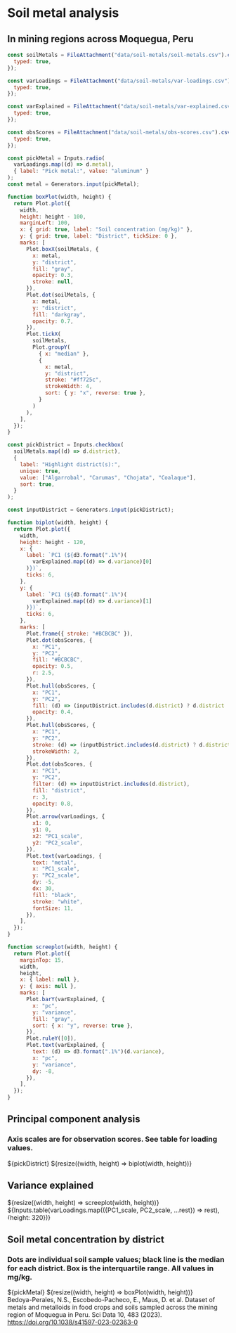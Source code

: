 # Soil metal analysis

## In mining regions across Moquegua, Peru

```js
const soilMetals = FileAttachment("data/soil-metals/soil-metals.csv").csv({
  typed: true,
});

const varLoadings = FileAttachment("data/soil-metals/var-loadings.csv").csv({
  typed: true,
});

const varExplained = FileAttachment("data/soil-metals/var-explained.csv").csv({
  typed: true,
});

const obsScores = FileAttachment("data/soil-metals/obs-scores.csv").csv({
  typed: true,
});
```

```js
const pickMetal = Inputs.radio(
  varLoadings.map((d) => d.metal),
  { label: "Pick metal:", value: "aluminum" }
);
const metal = Generators.input(pickMetal);
```

```js
function boxPlot(width, height) {
  return Plot.plot({
    width,
    height: height - 100,
    marginLeft: 100,
    x: { grid: true, label: "Soil concentration (mg/kg)" },
    y: { grid: true, label: "District", tickSize: 0 },
    marks: [
      Plot.boxX(soilMetals, {
        x: metal,
        y: "district",
        fill: "gray",
        opacity: 0.3,
        stroke: null,
      }),
      Plot.dot(soilMetals, {
        x: metal,
        y: "district",
        fill: "darkgray",
        opacity: 0.7,
      }),
      Plot.tickX(
        soilMetals,
        Plot.groupY(
          { x: "median" },
          {
            x: metal,
            y: "district",
            stroke: "#ff725c",
            strokeWidth: 4,
            sort: { y: "x", reverse: true },
          }
        )
      ),
    ],
  });
}
```

```js
const pickDistrict = Inputs.checkbox(
  soilMetals.map((d) => d.district),
  {
    label: "Highlight district(s):",
    unique: true,
    value: ["Algarrobal", "Carumas", "Chojata", "Coalaque"],
    sort: true,
  }
);

const inputDistrict = Generators.input(pickDistrict);
```

```js
function biplot(width, height) {
  return Plot.plot({
    width,
    height: height - 120,
    x: {
      label: `PC1 (${d3.format(".1%")(
        varExplained.map((d) => d.variance)[0]
      )})`,
      ticks: 6,
    },
    y: {
      label: `PC1 (${d3.format(".1%")(
        varExplained.map((d) => d.variance)[1]
      )})`,
      ticks: 6,
    },
    marks: [
      Plot.frame({ stroke: "#BCBCBC" }),
      Plot.dot(obsScores, {
        x: "PC1",
        y: "PC2",
        fill: "#BCBCBC",
        opacity: 0.5,
        r: 2.5,
      }),
      Plot.hull(obsScores, {
        x: "PC1",
        y: "PC2",
        fill: (d) => (inputDistrict.includes(d.district) ? d.district : null),
        opacity: 0.4,
      }),
      Plot.hull(obsScores, {
        x: "PC1",
        y: "PC2",
        stroke: (d) => (inputDistrict.includes(d.district) ? d.district : null),
        strokeWidth: 2,
      }),
      Plot.dot(obsScores, {
        x: "PC1",
        y: "PC2",
        filter: (d) => inputDistrict.includes(d.district),
        fill: "district",
        r: 3,
        opacity: 0.8,
      }),
      Plot.arrow(varLoadings, {
        x1: 0,
        y1: 0,
        x2: "PC1_scale",
        y2: "PC2_scale",
      }),
      Plot.text(varLoadings, {
        text: "metal",
        x: "PC1_scale",
        y: "PC2_scale",
        dy: -5,
        dx: 30,
        fill: "black",
        stroke: "white",
        fontSize: 11,
      }),
    ],
  });
}
```

```js
function screeplot(width, height) {
  return Plot.plot({
    marginTop: 15,
    width,
    height,
    x: { label: null },
    y: { axis: null },
    marks: [
      Plot.barY(varExplained, {
        x: "pc",
        y: "variance",
        fill: "gray",
        sort: { x: "y", reverse: true },
      }),
      Plot.ruleY([0]),
      Plot.text(varExplained, {
        text: (d) => d3.format(".1%")(d.variance),
        x: "pc",
        y: "variance",
        dy: -8,
      }),
    ],
  });
}
```

<div class="grid grid-cols-4" style="grid-auto-rows: 145px;">
  <div class="card grid-colspan-2 grid-rowspan-4">
    <h2>Principal component analysis</h2>
    <h3>Axis scales are for observation scores. See table for loading values.</h3>
    ${pickDistrict}
    ${resize((width, height) => biplot(width, height))}
  </div>
  <div class="card grid-colspan-2 grid-rowspan-2">
    <h2>Variance explained</h2>
    ${resize((width, height) => screeplot(width, height))}
  </div>
  <div class="card grid-colspan-2 grid-rowspan-2" style="padding: 0; border-radius: 12px; overflow: hidden;">
    ${Inputs.table(varLoadings.map(({PC1_scale, PC2_scale, ...rest}) => rest), {height: 320})}
  </div>
</div>

<div class="grid grid-cols-4" style="grid-auto-rows: 160px;">
  <div class="card grid-colspan-4 grid-rowspan-3">
    <h2>Soil metal concentration by district</h2>
    <h3>Dots are individual soil sample values; black line is the median for each district. Box is the interquartile range. All values in mg/kg.</h3>
    ${pickMetal}
    ${resize((width, height) => boxPlot(width, height))}
  </div>
</div>

  <div class="note" label="Data">Bedoya-Perales, N.S., Escobedo-Pacheco, E., Maus, D. et al. Dataset of metals and metalloids in food crops and soils sampled across the mining region of Moquegua in Peru. Sci Data 10, 483 (2023). <a href="https://doi.org/10.1038/s41597-023-02363-0">https://doi.org/10.1038/s41597-023-02363-0</a></div>
